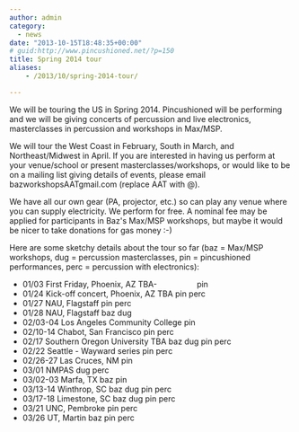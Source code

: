 ```yaml
---
author: admin
category:
  - news
date: "2013-10-15T18:48:35+00:00"
# guid:http://www.pincushioned.net/?p=150
title: Spring 2014 tour
aliases:
    - /2013/10/spring-2014-tour/

---
```

We will be touring the US in Spring 2014. Pincushioned will be performing and we will be giving concerts of percussion and live electronics, masterclasses in percussion and workshops in Max/MSP.

We will tour the West Coast in February, South in March, and Northeast/Midwest in April. If you are interested in having us perform at your venue/school or present masterclasses/workshops, or would like to be on a mailing list giving details of events, please email bazworkshopsAATgmail.com (replace AAT with @).

We have all our own gear (PA, projector, etc.) so can play any venue where you can supply electricity. We perform for free. A nominal fee may be applied for participants in Baz's Max/MSP workshops, but maybe it would be nicer to take donations for gas money :-)

Here are some sketchy details about the tour so far (baz = Max/MSP workshops, dug = percussion masterclasses, pin = pincushioned performances, perc = percussion with electronics):

- 01/03 First Friday, Phoenix, AZ TBA-                  pin
- 01/24 Kick-off concert, Phoenix, AZ TBA pin perc
- 01/27 NAU, Flagstaff pin perc
- 01/28 NAU, Flagstaff baz dug
- 02/03-04 Los Angeles Community College pin
- 02/10-14 Chabot, San Francisco pin perc
- 02/17 Southern Oregon University TBA baz dug pin perc
- 02/22 Seattle - Wayward series pin perc
- 02/26-27 Las Cruces, NM pin
- 03/01 NMPAS dug perc
- 03/02-03 Marfa, TX baz pin
- 03/13-14 Winthrop, SC baz dug pin perc
- 03/17-18 Limestone, SC baz dug pin perc
- 03/21 UNC, Pembroke pin perc
- 03/26 UT, Martin baz pin perc
